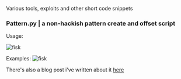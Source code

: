 Various tools, exploits and other short code snippets 


### Pattern.py | a non-hackish pattern create and offset script

Usage:

![fisk](http://tomasuh.github.io/images/patternhelp.png)

Examples:
![fisk](http://tomasuh.github.io/images/pattern1.py.png)

There's also a blog post i've written about it [here](http://tomasuh.github.io/2015/01/17/Pattern-create-and-offset.html)